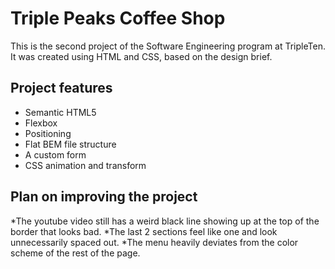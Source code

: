 # Triple Peaks Coffee Shop

This is the second project of the Software Engineering program at TripleTen. It was created using HTML and CSS, based on the design brief.

## Project features

- Semantic HTML5
- Flexbox
- Positioning
- Flat BEM file structure
- A custom form
- CSS animation and transform

## Plan on improving the project

*The youtube video still has a weird black line showing up at the top of the border that looks bad.
*The last 2 sections feel like one and look unnecessarily spaced out.
\*The menu heavily deviates from the color scheme of the rest of the page.
